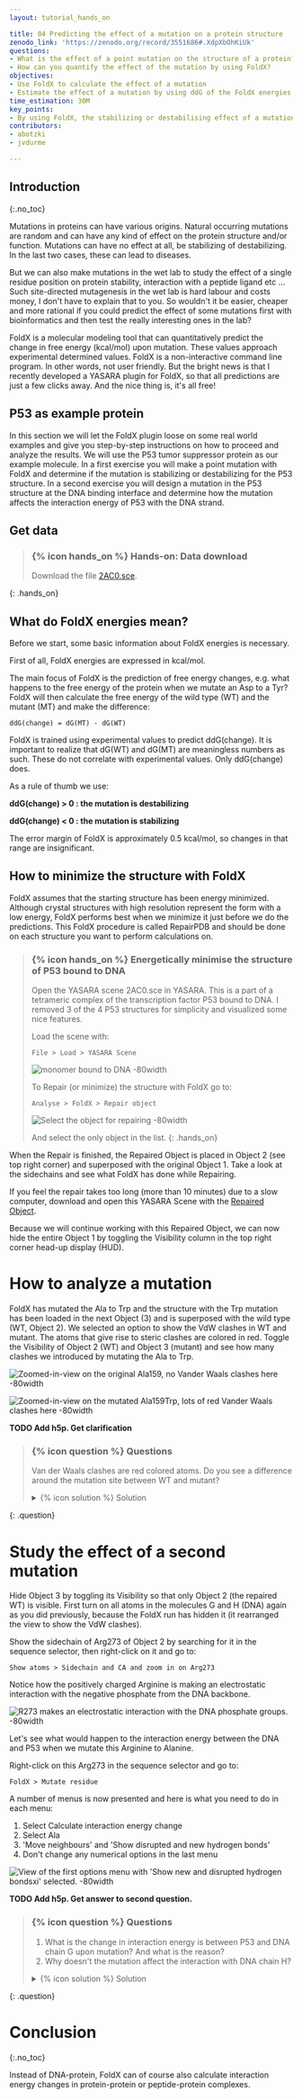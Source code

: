 ```yaml
---
layout: tutorial_hands_on

title: 04 Predicting the effect of a mutation on a protein structure
zenodo_link: 'https://zenodo.org/record/3551686#.XdpXbOhKiUk'
questions:
- What is the effect of a point mutation on the structure of a protein?
- How can you quantify the effect of the mutation by using FoldX?
objectives:
- Use FoldX to calculate the effect of a mutation
- Estimate the effect of a mutation by using ddG of the FoldX energies
time_estimation: 30M
key_points:
- By using FoldX, the stabilizing or destabilising effect of a mutation can be quantified
contributors:
- abotzki
- jvdurme

---
```



## Introduction
{:.no_toc}

<!-- This is a comment. -->

Mutations in proteins can have various origins. Natural occurring mutations are random and can have any kind of effect on the protein structure and/or function. Mutations can have no effect at all, be stabilizing of destabilizing. In the last two cases, these can lead to diseases.

But we can also make mutations in the wet lab to study the effect of a single residue position on protein stability, interaction with a peptide ligand etc ... Such site-directed mutagenesis in the wet lab is hard labour and costs money, I don't have to explain that to you. So wouldn't it be easier, cheaper and more rational if you could predict the effect of some mutations first with bioinformatics and then test the really interesting ones in the lab?

FoldX is a molecular modeling tool that can quantitatively predict the change in free energy (kcal/mol) upon mutation. These values approach experimental determined values. FoldX is a non-interactive command line program. In other words, not user friendly. But the bright news is that I recently developed a YASARA plugin for FoldX, so that all predictions are just a few clicks away. And the nice thing is, it's all free!

## P53 as example protein

In this section we will let the FoldX plugin loose on some real world examples and give you step-by-step instructions on how to proceed and analyze the results. We will use the P53 tumor suppressor protein as our example molecule. In a first exercise you will make a point mutation with FoldX and determine if the mutation is stabilizing or destabilizing for the P53 structure. In a second exercise you will design a mutation in the P53 structure at the DNA binding interface and determine how the mutation affects the interaction energy of P53 with the DNA strand.

## Get data

> ### {% icon hands_on %} Hands-on: Data download
>
> Download the file [2AC0.sce](https://zenodo.org/record/3551686/files/2AC0.sce?download=1).
>
{: .hands_on}

## What do FoldX energies mean?


Before we start, some basic information about FoldX energies is necessary.

First of all, FoldX energies are expressed in kcal/mol.

The main focus of FoldX is the prediction of free energy changes, e.g. what happens to the free energy of the protein when we mutate an Asp to a Tyr? FoldX will then calculate the free energy of the wild type (WT) and the mutant (MT) and make the difference:

```
ddG(change) = dG(MT) - dG(WT)
```

FoldX is trained using experimental values to predict ddG(change). It is important to realize that dG(WT) and dG(MT) are meaningless numbers as such. These do not correlate with experimental values. Only ddG(change) does.

As a rule of thumb we use:


**ddG(change) > 0 : the mutation is destabilizing**

**ddG(change) < 0 : the mutation is stabilizing**


The error margin of FoldX is approximately 0.5 kcal/mol, so changes in that range are insignificant.

## How to minimize the structure with FoldX

FoldX assumes that the starting structure has been energy minimized. Although crystal structures with high resolution represent the form with a low energy, FoldX performs best when we minimize it just before we do the predictions. This FoldX procedure is called RepairPDB and should be done on each structure you want to perform calculations on.

> ### {% icon hands_on %} Energetically minimise the structure of P53 bound to DNA
>
> Open the YASARA scene 2AC0.sce in YASARA. This is a part of a tetrameric complex of the transcription factor P53 bound to DNA. I removed 3 of the 4 P53 structures for simplicity and visualized some nice features.
>
> Load the scene with:
>
> ```
> File > Load > YASARA Scene
> ```
> ![monomer bound to DNA -80width](../../images/Training_1.png "P53 monomer bound to DNA")
>
> To Repair (or minimize) the structure with FoldX go to:
> ```
> Analyse > FoldX > Repair object
> ```
>
> ![Select the object for repairing -80width](../../images/Training_2.png "Select the object for repairing")
>
> And select the only object in the list.
{: .hands_on}

When the Repair is finished, the Repaired Object is placed in Object 2 (see top right corner) and superposed with the original Object 1. Take a look at the sidechains and see what FoldX has done while Repairing.

If you feel the repair takes too long (more than 10 minutes) due to a slow computer, download and open this YASARA Scene with the [Repaired Object](https://zenodo.org/record/3551686/files/2AC0_Repaired.sce?download=1).

Because we will continue working with this Repaired Object, we can now hide the entire Object 1 by toggling the Visibility column in the top right corner head-up display (HUD).

# How to analyze a mutation

FoldX has mutated the Ala to Trp and the structure with the Trp mutation has been loaded in the next Object (3) and is superposed with the wild type (WT, Object 2). We selected an option to show the VdW clashes in WT and mutant. The atoms that give rise to steric clashes are colored in red. Toggle the Visibility of Object 2 (WT) and Object 3 (mutant) and see how many clashes we introduced by mutating the Ala to Trp.


![Zoomed-in-view on the original Ala159, no Vander Waals clashes here -80width](../../images/Training_7.png "Zoomed-in-view on the original Ala159, no Vander Waals clashes here")

![Zoomed-in-view on the mutated Ala159Trp, lots of red Vander Waals clashes here -80width](../../images/Training_8.png "Zoomed-in-view on the mutated Ala159Trp, lots of red Vander Waals clashes here")


**TODO Add h5p. Get clarification**

> ### {% icon question %} Questions
>
> Van der Waals clashes are red colored atoms.
> Do you see a difference around the mutation site between WT and mutant?
>
> <details markdown="1">
> <summary>{% icon solution %} Solution
> </summary>
>
> Toggle the Visibility of WT and mutant to see the differences.
> Open the Console by pressing the spacebar twice and see the free energy change of the mutation.
> Anything above a change of +0.5kcal/mol is already assumed to be destabilizing.
> In the console - to open press spacebar twice - we see an energy change of +29 kcal/mol.
> ![In the console - to open press spacebar twice - we see an energy change of +29 kcal/mol. -80width](../../images/Training_9.png "Open the console to explore the situation.")
> This is clearly a destabilizing mutation.
> </details>
{: .question}


# Study the effect of a second mutation

Hide Object 3 by toggling its Visibility so that only Object 2 (the repaired WT) is visible.
First turn on all atoms in the molecules G and H (DNA) again as you did previously, because the FoldX run has hidden it (it rearranged the view to show the VdW clashes).

Show the sidechain of Arg273 of Object 2 by searching for it in the sequence selector, then right-click on it and go to:


```
Show atoms > Sidechain and CA and zoom in on Arg273
```

Notice how the positively charged Arginine is making an electrostatic interaction with the negative phosphate from the DNA backbone.

![R273 makes an electrostatic interaction with the DNA phosphate groups. -80width](../../images/Training_10.png "R273 makes an electrostatic interaction with the DNA phosphate groups.")

Let's see what would happen to the interaction energy between the DNA and P53 when we mutate this Arginine to Alanine.

Right-click on this Arg273 in the sequence selector and go to:

```
FoldX > Mutate residue
```

A number of menus is now presented and here is what you need to do in each menu:

1. Select Calculate interaction energy change
2. Select Ala
3. 'Move neighbours' and 'Show disrupted and new hydrogen bonds'
4. Don't change any numerical options in the last menu

![View of the first options menu with 'Show new and disrupted hydrogen bondsxi' selected. -80width](../../images/Training_11.png "View of the first options menu with 'Show new and disrupted hydrogen bonds' selected.")

**TODO Add h5p. Get answer to second question.**

> ### {% icon question %} Questions
>
> 1. What is the change in interaction energy is between P53 and DNA chain G upon mutation?
>    And what is the reason?
> 2. Why doesn't the mutation affect the interaction with DNA chain H?
>
>
> <details markdown="1">
> <summary>{% icon solution %} Solution
> </summary>
>
> 1. Toggle the Visibility between this mutant and the WT structure and see how the hydrogen bonding changes and check the output in the Console.
>     ![Mutation](../../images/Training_12.png "Change in interaction energy")
>     We see that the mutation decreases the interaction with DNA strand G by approximately 1 kcal/mol
>     since we lost 1 hydrogen bond.
>
> 2. ***TODO***  
>
> </details>
>
>
{: .question}

# Conclusion
{:.no_toc}

Instead of DNA-protein, FoldX can of course also calculate interaction energy changes in protein-protein or peptide-protein complexes.
